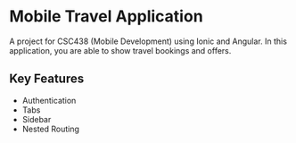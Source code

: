 # Mobile Travel Application
A project for CSC438 (Mobile Development) using Ionic and Angular.  In this application, you are able to show travel bookings and offers.

## Key Features
- Authentication
- Tabs
- Sidebar
- Nested Routing

